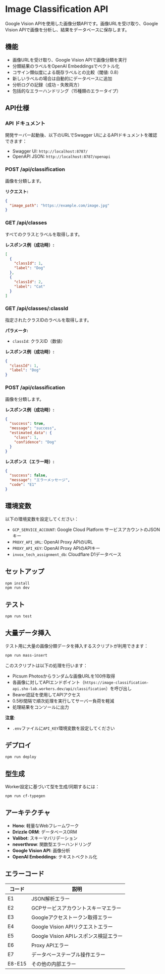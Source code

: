 # Image Classification API

Google Vision APIを使用した画像分類APIです。画像URLを受け取り、Google Vision APIで画像を分析し、結果をデータベースに保存します。

## 機能

- 画像URLを受け取り、Google Vision APIで画像分類を実行
- 分類結果のラベルをOpenAI Embeddingsでベクトル化
- コサイン類似度による既存ラベルとの比較（閾値: 0.8）
- 新しいラベルの場合は自動的にデータベースに追加
- 分析ログの記録（成功・失敗両方）
- 包括的なエラーハンドリング（15種類のエラータイプ）

## API仕様

### API ドキュメント

開発サーバー起動後、以下のURLでSwagger UIによるAPIドキュメントを確認できます：
- Swagger UI: `http://localhost:8787/`
- OpenAPI JSON: `http://localhost:8787/openapi`

### POST /api/classification

画像を分類します。

**リクエスト:**
```json
{
  "image_path": "https://example.com/image.jpg"
}
```

### GET /api/classes

すべてのクラスとラベルを取得します。

**レスポンス例（成功時）:**
```json
[
  {
    "classId": 1,
    "label": "Dog"
  },
  {
    "classId": 2,
    "label": "Cat"
  }
]
```

### GET /api/classes/:classId

指定されたクラスIDのラベルを取得します。

**パラメータ:**
- `classId`: クラスID（数値）

**レスポンス例（成功時）:**
```json
{
  "classId": 1,
  "label": "Dog"
}
```

### POST /api/classification

画像を分類します。

**レスポンス例（成功時）:**
```json
{
  "success": true,
  "message": "success",
  "estimated_data": {
    "class": 1,
    "confidence": "Dog"
  }
}
```

**レスポンス（エラー時）:**
```json
{
  "success": false,
  "message": "エラーメッセージ",
  "code": "E1"
}
```

## 環境変数

以下の環境変数を設定してください：

- `GCP_SERVICE_ACCOUNT`: Google Cloud Platform サービスアカウントのJSONキー
- `PROXY_API_URL`: OpenAI Proxy APIのURL
- `PROXY_API_KEY`: OpenAI Proxy APIのAPIキー
- `invox_tech_assignment_db`: Cloudflare D1データベース

## セットアップ

```bash
npm install
npm run dev
```

## テスト

```bash
npm run test
```

## 大量データ挿入

テスト用に大量の画像分類データを挿入するスクリプトが利用できます：

```bash
npm run mass-insert
```

このスクリプトは以下の処理を行います：
- Picsum Photosからランダムな画像URLを100件取得
- 各画像に対してAPIエンドポイント（`https://image-classification-api.sho-lab.workers.dev/api/classification`）を呼び出し
- Bearer認証を使用してAPIアクセス
- 0.5秒間隔で順次処理を実行してサーバー負荷を軽減
- 処理結果をコンソールに出力

**注意**: 
- `.env`ファイルに`API_KEY`環境変数を設定してください

## デプロイ

```bash
npm run deploy
```

## 型生成

Worker設定に基づいて型を生成/同期するには：

```bash
npm run cf-typegen
```

## アーキテクチャ

- **Hono**: 軽量なWebフレームワーク
- **Drizzle ORM**: データベースORM
- **Valibot**: スキーマバリデーション
- **neverthrow**: 関数型エラーハンドリング
- **Google Vision API**: 画像分析
- **OpenAI Embeddings**: テキストベクトル化

## エラーコード

| コード | 説明 |
|--------|------|
| E1 | JSON解析エラー |
| E2 | GCPサービスアカウントスキーマエラー |
| E3 | Googleアクセストークン取得エラー |
| E4 | Google Vision APIリクエストエラー |
| E5 | Google Vision APIレスポンス検証エラー |
| E6 | Proxy APIエラー |
| E7 | データベーステーブル操作エラー |
| E8-E15 | その他の内部エラー |

